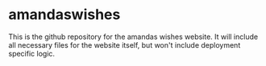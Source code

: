 amandaswishes
=============

This is the github repository for the amandas wishes website. It will include all necessary files for the website itself, but won't include deployment specific logic.
